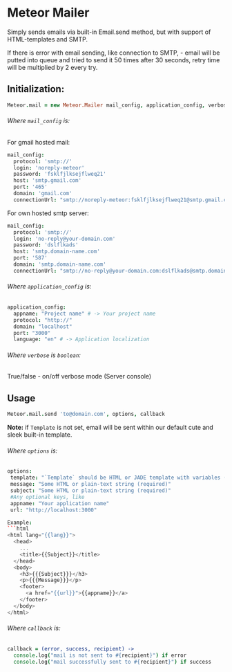 Meteor Mailer
=============
Simply sends emails via built-in Email.send method, but with support of HTML-templates and SMTP.

If there is error with email sending, like connection to SMTP, - email will be putted into queue and tried to send it 50 times after 30 seconds, retry time will be multiplied by 2 every try.

## Initialization:
```coffeescript
Meteor.mail = new Meteor.Mailer mail_config, application_config, verbose
```

###### Where `mail_config` is:
For gmail hosted mail:
```coffeescript
mail_config:
  protocol: 'smtp://'
  login: 'noreply-meteor'
  password: 'fsklfjlksejflweq21'
  host: 'smtp.gmail.com'
  port: '465'
  domain: 'gmail.com'
  connectionUrl: "smtp://noreply-meteor:fsklfjlksejflweq21@smtp.gmail.com:465"
```

For own hosted smtp server:
```coffeescript
mail_config:
  protocol: 'smtp://'
  login: 'no-reply@your-domain.com'
  password: 'dslflkads'
  host: 'smtp.domain-name.com'
  port: '587'
  domain: 'smtp.domain-name.com'
  connectionUrl: "smtp://no-reply@your-domain.com:dslflkads@smtp.domain-name.com:587"
```

###### Where `application_config` is:
```coffeescript
application_config:
  appname: "Project name" # -> Your project name
  protocol: "http://"
  domain: "localhost"
  port: "3000"
  language: "en" # -> Application localization
```

###### Where `verbose` is `boolean`:
True/false - on/off verbose mode (Server console)

## Usage
```coffee
Meteor.mail.send 'to@domain.com', options, callback
```

__Note:__ if `Template` is not set, email will be sent within our default cute and sleek built-in template.

###### Where `options` is:
```coffeescript
options:
 template: "`Template` should be HTML or JADE template with variables (read: placeholders)"
 message: "Some HTML or plain-text string (required)"
 subject: "Some HTML or plain-text string (required)"
 #Any optional keys, like
 appname: "Your application name"
 url: "http://localhost:3000"

Example:
```html
<html lang="{{lang}}">
  <head>
    ...
    <title>{{Subject}}</title>
  </head>
  <body>
    <h3>{{{Subject}}}</h3>
    <p>{{{Message}}}</p>
    <footer>
      <a href="{{url}}">{{appname}}</a>
    </footer>
  </body>
</html>
```

###### Where `callback` is:
```coffeescript
callback = (error, success, recipient) ->
  console.log("mail is not sent to #{recipient}") if error
  console.log("mail successfully sent to #{recipient}") if success
```